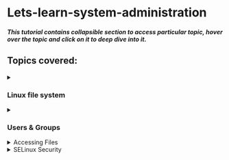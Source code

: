 # Lets-learn-system-administration
##### This tutorial contains collapsible section to access particular topic, hover over the topic and click on it to deep dive into it.  

 ## Topics covered:
<details>
  <summary><h3>Linux file system</h3></summary>
  
  #### In Linux, all the files or directories are part of a single root directory. The main file in the linux is referred as the *root (/)* file.  
  
  ![Linux file System](https://computingforgeeks.com/wp-content/uploads/2020/02/linux-file-system-hierarchy-1-1024x339.png?ezimgfmt=ng:webp/ngcb18)
  
  #### Now let's see it one by one,  
  Directory type  | Types of files stored
------------- | -------------
Binary directories  | Contains binary or compiled source code files, eg, /bin, /sbin, etc.
Configuration directories  | 	Contains configuration files of the system, eg, /etc, /boot.
Data directories  | 	Stores data files, eg, /home, /root, etc.
Memory directories  | 	Stores device files which doesn't take up actual hard disk space, eg, /dev, /proc, /sys.
Usr (Unix System Resources)  | 	Contains sharable, read only data, eg, /usr/bin, /usr/lib, etc.
var (variable directory)  | 	Contains larger size data, eg, /var/log, /var/cache, etc.
Non-standard directories  |	Directories which do not come under standard FHS, eg, lost+found, /run, etc.

#### Now you know the file structure of the linux, now let's see the basic commands that are used in linux to perform basic operations

Command  |  Description  |  Example
------------- | ------------- | -------------
pwd   | 	Returns current working directory  |  *pwd*
ls    |	List the contents of a particular path  |  *ls*
mkdir  | 	Make a directory at a current directory  |  *mkdir folder*
touch *file-name*  |  to create file  |  *touch abc.txt*
vi *filename*  |  Text editor ,press i to insert then press ESC to return & wq to save and exit  |  *vi abc.txt*
cat *filename*  |  To display content of the given file  |  *cat abc.txt*
rmdir *empty-folder*  |  used to remove an empty directory  |  *rmdir folder* 
cd    |	 Move to a particular path or change directory  |  *cd Desktop, cd ~, cd /*
~     |  Indicates the home directory  |  *~*
cp *src* *dest* |  To copy all files recursively  |  *cp abc.txt xyz.txt*
mv    |  To move one or more files or directories from one place to anothe   |  *mv abc.txt xyz.txt*
rm    |  To remove file   |  *rm xyz.txt*
uname |  To check current version of Linux  |  *uname*
df    |  It is used to display disk space used in the filesystem  | *df*
man *command* |  This command used to display description of the command specified | *man touch*
head *filename*  |  To get info about first part from mentioned file  |  *head abc.txt*
tail *filename* |  To get info about last part from mentioned file   |  *tail abc.txt*
ping *ip/url* |   to check whether a network is available  |  *ping google.com*
clear |  Clears all text from terminal window  |  *clear*

- - - -
#### Hard links and soft links  
To know what are they plz [click here](https://www.geeksforgeeks.org/soft-hard-links-unixlinux/)  

Now let's do one exercise to understand what we have learnt so far  
> Example:  
> * Create an empty directory called `test`.
> * Change to the `test` directory.
> * Create a new file named ‘source.txt’ and add content to the file - `Hello World`.
> * View the contents of the file.
> * Create a hard link to the file named `hardlink.txt` and compare the inode with the file `softlink.txt`.
> * Now create a softlink of the the file named `softlink.txt` and compare the inode with file `source.txt`

Try this out by your own :smile: and after completing please verify from below :point_down: <details>
 <summary><b>Answer</b></summary>
 
![commands](https://user-images.githubusercontent.com/43695392/117485099-9d547080-af85-11eb-8e35-1b491d6d1d88.JPG)

 
</details>


</details>

<details>
  <summary><h3>Users & Groups</h3></summary>
 
 #### Linux is a multi-user system, which means that more than one person can interact with the same system at the same time. As a system administrator, you have the responsibility to manage the system’s users and groups by creating and removing users and assign them to different groups. 
 
 #### To understand **Users and Groups** in linux first we need to understand the columns of `/etc/passwd` file 
 
 ![Users and groups](https://devconnected.com/wp-content/uploads/2019/09/list-users-linux-768x415.png)
 
 #### Now we will understand each columns of `/etc/passwd` one by one.
 
 Column name                   |  Description
-------------                  |  -------------
User name                      |  It is used when user logs in.
Encrypted password             |  An x character indicates that encrypted password is stored in /etc/shadow file.
User ID number (UID)           |  Each user must be assigned a user ID 
User's group ID number (GID)   |  The primary group ID (stored in /etc/group file)
User home directory            |  The absolute path to the directory the user will be in when they log in.
Login shell                    |  The absolute path of a command or shell (/bin/bash)

- - - -

#### Users
- Users are accounts ,used to login into a system. 
- Each user identified with unique identification number.
- The information of users in a system are stored in /etc/passwd file. 
- The hashed passwords for users are stored in /etc/shadow file.

#### Groups
- A group is a collection of users. 
- To define a set of privileges like read, write, or execute permission for a given resource that can be shared among the users within the group.

1. Primary Group( default group)
   1. You can find a user’s primary group ID by viewing the contents of the your system’s `/etc/passwd` file.  
   > cat  /etc/passwd
   2. You can also find a user’s primary group information by using the id command.  
   > id username

2. Secondary Group-
   1. Once the user is created with the primary group it can be added to the other groups.  >groups username
   2. Linux system users can have a maximum of 15 secondary groups.  
   3. A Linux system’s groups are stored in the /etc/group file.
   4. A user can belong to zero or more secondary groups.

 Command                      |   Use                                       |  Example
-------------                 |  -------------                              | -------------
whoami                        |  To display the username of the current use.  | *-*
su *username*                 |  To substitute user without changing the cwd  | *su Abhijeet*
useradd *username*            | To add a user to the system. | *useradd Abhijeet*
userdel *username*            | To delete a user account and related files.  | *userdel Abhijeet*
groupadd *groupname*          | To add a group to the system.| *groupadd cse*
delgroup/groupdel *groupname* | To remove a group from the system.  | *delgroup cse*
usermod *username* | To modify or change any attributes of a already created user account via command line  | *usermod Abhijeet*
usermod -a -G *grpname* *username* |  To append user to the secondary group.  | *usermod -a -G cse Abhijeet*
cat /etc/passwd | To check addition of the user | *cat /etc/passwd*
passwd  |  To assign the password to user  | *-*
id  |  To get data about user and its group   | *-*
chage  |   To change user password expiry information.  | *chage -l Abhijeet*
sudo  |  To run one or more commands as another user typically with superuser permissions.  | *-*

</details>

<details>
  <summary>Accessing Files</summary>
  
  ## Heading
  1. A numbered
  2. list
     * With some
     * Sub bullets
</details>

<details>
  <summary>SELinux Security</summary>
  
  ## Heading
  1. A numbered
  2. list
     * With some
     * Sub bullets
</details>
